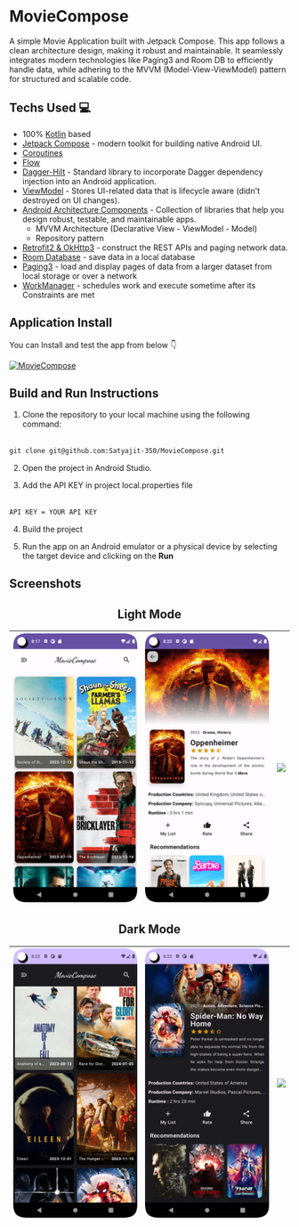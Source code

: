 # MovieCompose
A simple Movie Application built with Jetpack Compose. This app follows a clean architecture design, making it robust and maintainable. It seamlessly integrates modern technologies like Paging3 and Room DB to efficiently handle data, while adhering to the MVVM (Model-View-ViewModel) pattern for structured and scalable code.

## Techs Used 💻
- 100% [Kotlin](https://kotlinlang.org/) based
- [Jetpack Compose](https://developer.android.com/jetpack/compose) - modern toolkit for building native Android UI.
- [Coroutines](https://github.com/Kotlin/kotlinx.coroutines)
- [Flow](https://developer.android.com/kotlin/flow)
- [Dagger-Hilt](https://dagger.dev/hilt/) - Standard library to incorporate Dagger dependency injection into an Android application.
- [ViewModel](https://developer.android.com/topic/libraries/architecture/viewmodel) - Stores UI-related data that is lifecycle aware (didn't destroyed on UI changes).
- [Android Architecture Components](https://developer.android.com/topic/architecture) - Collection of libraries that help you design robust, testable, and maintainable apps.
  - MVVM Architecture (Declarative View - ViewModel - Model)
  - Repository pattern
- [Retrofit2 & OkHttp3](https://github.com/square/retrofit) - construct the REST APIs and paging network data.
- [Room Database](https://developer.android.com/training/data-storage/room) - save data in a local database
- [Paging3](https://developer.android.com/topic/libraries/architecture/paging/v3-overview) - load and display pages of data from a larger dataset from local storage or over a network
- [WorkManager](https://developer.android.com/reference/androidx/work/WorkManager) - schedules work and execute sometime after its Constraints are met
  
 ## Application Install
You can Install and test the app from below 👇

[![MovieCompose](https://img.shields.io/badge/MovieCompose-APK-silver.svg?style=for-the-badge&logo=android)](https://github.com/Satyajit-350/MovieCompose/releases/tag/1.0.0)

## Build and Run Instructions

1. Clone the repository to your local machine using the following command:
```XML

git clone git@github.com:Satyajit-350/MovieCompose.git

```
2. Open the project in Android Studio.

3. Add the API KEY in project local.properties file
```XML

API KEY = YOUR API KEY

```
4. Build the project 

5. Run the app on an Android emulator or a physical device by selecting the target device and clicking on the **Run**

## Screenshots
<h2 align="center">Light Mode</h2>

| ![](https://github.com/Satyajit-350/MovieCompose/blob/master/screenshots/l1.png) | ![](https://github.com/Satyajit-350/MovieCompose/blob/master/screenshots/l2.png) | ![](https://github.com/Satyajit-350/MovieCompose/blob/master/screenshots/l3.png) |
|-------------------------------------------------------|-------------------------------------------------------|-------------------------------------------------------|

<h2 align="center">Dark Mode</h2>

| ![](https://github.com/Satyajit-350/MovieCompose/blob/master/screenshots/d1.png) | ![](https://github.com/Satyajit-350/MovieCompose/blob/master/screenshots/d2.png) | ![](https://github.com/Satyajit-350/MovieCompose/blob/master/screenshots/d3.png) |
|-------------------------------------------------------|-------------------------------------------------------|-------------------------------------------------------| 
